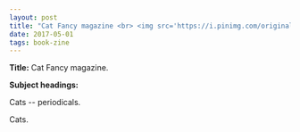 ```yaml
---
layout: post
title: "Cat Fancy magazine <br> <img src='https://i.pinimg.com/originals/16/b6/46/16b646e3f1581032dd357569363571d4.jpg' height='375' width='225'>"
date: 2017-05-01
tags: book-zine
---
```


**Title:** Cat Fancy magazine.

**Subject headings:**

Cats -- periodicals.

Cats.

